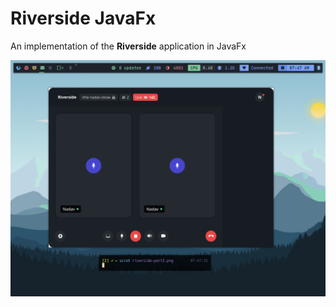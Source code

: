 # Riverside JavaFx

An implementation of the **Riverside** application in JavaFx 

![preview](./preview.png)
